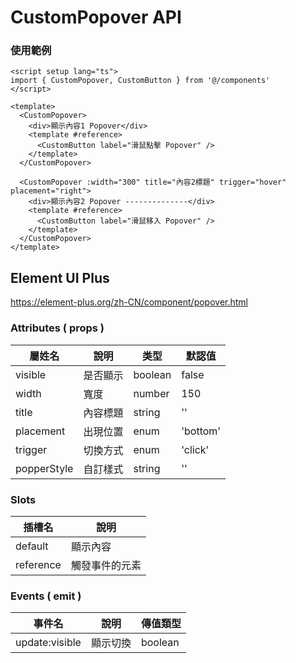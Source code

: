 # CustomPopover API

### 使用範例

```vue
<script setup lang="ts">
import { CustomPopover, CustomButton } from '@/components'
</script>

<template>
  <CustomPopover>
    <div>顯示內容1 Popover</div>
    <template #reference>
      <CustomButton label="滑鼠點擊 Popover" />
    </template>
  </CustomPopover>

  <CustomPopover :width="300" title="內容2標題" trigger="hover" placement="right">
    <div>顯示內容2 Popover --------------</div>
    <template #reference>
      <CustomButton label="滑鼠移入 Popover" />
    </template>
  </CustomPopover>
</template>
```

## Element UI Plus

https://element-plus.org/zh-CN/component/popover.html

### Attributes ( props )

| 屬姓名      | 說明     | 类型    | 默認值   |
| ----------- | -------- | ------- | -------- |
| visible     | 是否顯示 | boolean | false    |
| width       | 寬度     | number  | 150      |
| title       | 內容標題 | string  | ''       |
| placement   | 出現位置 | enum    | 'bottom' |
| trigger     | 切換方式 | enum    | 'click'  |
| popperStyle | 自訂樣式 | string  | ''       |

### Slots

| 插槽名    | 說明           |
| --------- | -------------- |
| default   | 顯示內容       |
| reference | 觸發事件的元素 |

### Events ( emit )

| 事件名         | 說明     | 傳值類型 |
| -------------- | -------- | -------- |
| update:visible | 顯示切換 | boolean  |
